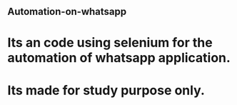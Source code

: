 ## Automation-on-whatsapp

# Its an code using selenium for the automation of whatsapp application.

# Its made for study purpose only.
